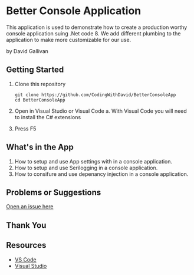 # Better Console Application

This application is used to demonstrate how to create a production worthy console application suing .Net code 8.  We add different plumbing to the application to make more customizable for our use.

by David Gallivan



## Getting Started

1. Clone this repository

   ```Command Line
   git clone https://github.com/CodingWithDavid/BetterConsoleApp
   cd BetterConsoleApp
   ```

1.	Open in Visual Studio or Visual Code
a.	With Visual Code you will need to install the C# extensions
2.	Press F5

## What's in the App

1. How to setup and use App settings with in a console application.
2. How to setup and use Serilogging in a console application.
3. How to consifure and use depenancy injection in a console application.


## Problems or Suggestions

[Open an issue here]( https://github.com/CodingWithDavid/BetterConsoleApp/issues)

## Thank You


## Resources

- [VS Code](https://code.visualstudio.com)
- [Visual Studio]( https://visualstudio.microsoft.com/)




